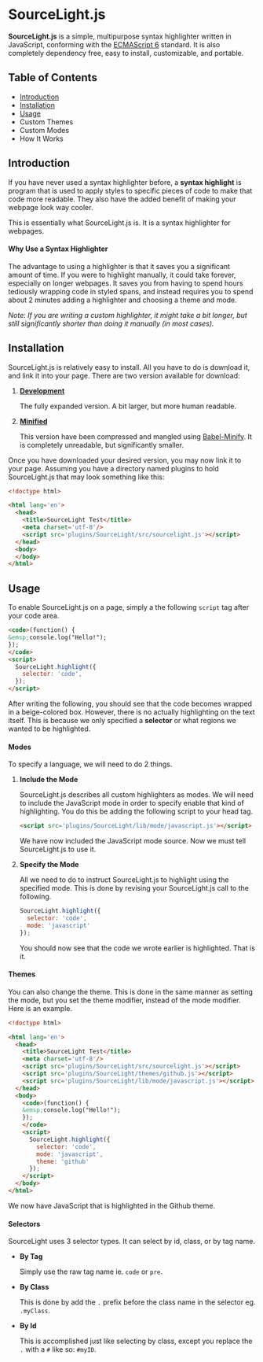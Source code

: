 # SourceLight.js
**SourceLight.js** is a simple, multipurpose syntax highlighter written in JavaScript, conforming with the [ECMAScript 6](https://www.ecma-international.org/ecma-262/6.0/) standard.  It is also completely dependency free, easy to install, customizable, and portable.

## Table of Contents
 - [Introduction](#intro)
 - [Installation](#install)
 - [Usage](#usage)
 - Custom Themes
 - Custom Modes
 - How It Works

## Introduction <a name="intro">
If you have never used a syntax highlighter before, a **syntax highlight** is
program that is used to apply styles to specific pieces of code to make
that code more readable.  They also have the added benefit of making your
webpage look way cooler.

This is essentially what SourceLight.js is.  It is a syntax highlighter for
webpages.

#### Why Use a Syntax Highlighter
The advantage to using a highlighter is that it saves you a significant amount
of time. If you were to highlight manually, it could take forever, especially
on longer webpages.  It saves you from having to spend hours tediously
wrapping code in styled spans, and instead requires you to spend about 2 minutes
adding a highlighter and choosing a theme and mode.

*Note: If you are writing a custom highlighter, it might take a bit longer, but
still significantly shorter than doing it manually (in most cases).*

## Installation <a name="install">
SourceLight.js is relatively easy to install.  All you have to do is download it,
and link it into your page.  There are two version available for download:

 1. **[Development](https://raw.githubusercontent.com/ComedicChimera/SourceLight.js/master/src/sourcelight.js)**

    The fully expanded version.  A bit larger, but more human readable.

 2. **[Minified](https://raw.githubusercontent.com/ComedicChimera/SourceLight.js/master/src/sourcelight.min.js)**

    This version have been compressed and mangled using [Babel-Minify](https://github.com/babel/minify).  It is completely
    unreadable, but significantly smaller.

Once you have downloaded your desired version, you may now link it to your page.
Assuming you have a directory named plugins to hold SourceLight.js that may look
something like this:

``` html
<!doctype html>

<html lang='en'>
  <head>
    <title>SourceLight Test</title>
    <meta charset='utf-8'/>
    <script src='plugins/SourceLight/src/sourcelight.js'></script>
  </head>
  <body>
  </body>
</html>
```

## Usage <a name="usage">
To enable SourceLight.js on a page, simply a the following `script` tag after
your code area.

``` html
<code>(function() {
&emsp;console.log("Hello!");
});
</code>
<script>
  SourceLight.highlight({
    selector: 'code',
  });
</script>
```
After writing the following, you should see that the code becomes wrapped
in a beige-colored box.  However, there is no actually highlighting on the text
itself.  This is because we only specified a **selector** or what regions
we wanted to be highlighted. 

#### Modes
To specify a language, we will need to do
2 things.

 1. **Include the Mode**

    SourceLight.js describes all custom highlighters as modes. We will need
    to include the JavaScript mode in order to specify enable that kind of
    highlighting.  You do this be adding the following script to your
    head tag.

    ``` html
    <script src='plugins/SourceLight/lib/mode/javascript.js'></script>
    ```

    We have now included the JavaScript mode source.  Now we must tell
    SourceLight.js to use it.

 2. **Specify the Mode**

    All we need to do to instruct SourceLight.js to highlight using the
    specified mode.  This is done by revising your SourceLight.js
    call to the following.

    ``` js
    SourceLight.highlight({
      selector: 'code',
      mode: 'javascript'
    });
    ```

    You should now see that the code we wrote earlier is highlighted.  That is
    it.

#### Themes

You can also change the theme.  This is done in the same manner as setting the mode,
but you set the theme modifier, instead of the mode modifier.  Here is an example.

``` html
<!doctype html>

<html lang='en'>
  <head>
    <title>SourceLight Test</title>
    <meta charset='utf-8'/>
    <script src='plugins/SourceLight/src/sourcelight.js'></script>
    <script src='plugins/SourceLight/themes/github.js'></script>
    <script src='plugins/SourceLight/lib/mode/javascript.js'></script>
  </head>
  <body>
    <code>(function() {
    &emsp;console.log("Hello!");
    });
    </code>
    <script>
      SourceLight.highlight({
        selector: 'code',
        mode: 'javascript',
        theme: 'github'
      });
    </script>
  </body>
</html>
```

We now have JavaScript that is highlighted in the Github theme.

#### Selectors

SourceLight uses 3 selector types.  It can select by id, class, or by
tag name.

 - **By Tag**

    Simply use the raw tag name ie. `code` or `pre`.

 - **By Class**

   This is done by add the `.` prefix before the class name in the
   selector eg. `.myClass`.

 - **By Id**

   This is accomplished just like selecting by class, except you replace the
   `.` with a `#` like so: `#myID`.
